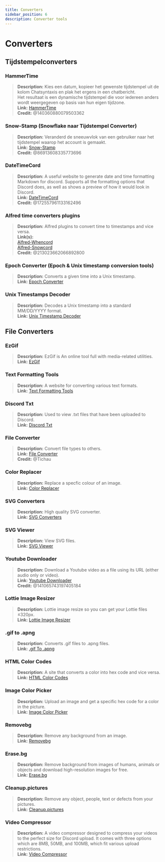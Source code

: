 ```yaml
---
title: Converters
sidebar_position: 6
description: Converter tools
---
```


# Converters
## Tijdstempelconverters
### **HammerTime**
> __Description:__ Kies een datum, kopieer het gewenste tijdstempel uit de kolom Chatsyntaxis en plak het ergens in een chatbericht.   <br/>
Het resultaat is een dynamische tijdstempel die voor iedereen anders wordt weergegeven op basis van hun eigen tijdzone.   <br/>
__Link:__ [HammerTime](https://hammertime.djdavid98.art/)   <br/>
__Credit:__ @140360880079503362

### **Snow-Stamp (Snowflake naar Tijdstempel Converter)** 
> __Description:__ Veranderd de sneeuwvlok van een gebruiker naar het tijdstempel waarop het account is gemaakt.   <br/>
__Link:__ [Snow-Stamp](https://snowsta.mp/)   <br/>
__Credit:__ @86913608335773696

### **DateTimeCord** 
> __Description:__ A useful website to generate date and time formatting Markdown for discord. Supports all the formatting options that Discord does, as well as shows a preview of how it would look in Discord.   <br/>
__Link:__ [DateTimeCord](https://datetimecord.rauf.wtf/)  <br/>
__Credit:__ @172557961133162496

### **Alfred time converters plugins**
> __Description:__ Alfred plugins to convert time to timestamps and vice versa.   <br/>
__Link(s):__   <br/>
[Alfred-Whencord](https://github.com/HilbertGilbertson/alfred-whencord)   <br/>
[Alfred-Snowcord](https://github.com/HilbertGilbertson/alfred-snowcord)   <br/>
__Credit:__ @213023662066892800

### **Epoch Converter (Epoch & Unix timestamp conversion tools)**
> __Description:__ Converts a given time into a Unix timestamp.   <br/>
__Link:__ [Epoch Converter](https://www.epochconverter.com/) 

### **Unix Timestamps Decoder**
> __Description:__ Decodes a Unix timestamp into a standard MM/DD/YYYY format.   <br/>
__Link:__ [Unix Timestamp Decoder](https://www.unixtimestamp.com/)

## File Converters 

### **EzGif**
> __Description:__ EzGif is An online tool full with media-related utilities.  <br/>
__Link:__ [EzGif](https://ezgif.com)

### **Text Formatting Tools**
> __Description:__ A website for converting various text formats.   <br/>
__Link:__ [Text Formatting Tools](http://www.unit-conversion.info/texttools/)

### **Discord Txt**
> __Description:__ Used to view .txt files that have been uploaded to Discord.   <br/>
__Link:__ [Discord Txt](https://txt.discord.website/)

### **File Converter**
> __Description:__ Convert file types to others.   <br/>
__Link:__ [File Converter](https://github.com/Tichau/FileConverter)   <br/>
__Credit:__ @Tichau

### **Color Replacer**
> __Description:__ Replace a specfic colour of an image.  <br/>
__Link:__ [Color Replacer](https://www2.lunapic.com/editor/?action=replace-color)

### **SVG Converters**
> __Description:__ High quality SVG converter.  <br/>
__Link:__ [SVG Converters](https://picsvg.com/)

### **SVG Viewer**
> __Description:__ View SVG files.   <br/>
__Link:__ [SVG Viewer](https://www.svgviewer.dev/)

### **Youtube Downloader**
> __Description:__ Download a Youtube video as a file using its URL (either audio only or video). <br/>
__Link:__ [Youtube Downloader](http://youtube.tpcstld.me/) <br/>
__Credit:__ @141065743197405184

### **Lottie Image Resizer**
> __Description:__ Lottie image resize so you can get your Lottie files ≤320px.   <br/>
__Link:__ [Lottie Image Resizer](https://lottieresizer.tech/)

### **.gif to .apng**
> __Description:__ Converts .gif files to .apng files.   <br/>
__Link:__ [.gif To .apng](https://www.freeconvert.com/convert/gif-to-apng)

### **HTML Color Codes**
> __Description:__ A site that converts a color into hex code and vice versa.   <br/>
__Link:__ [HTML Color Codes](https://htmlcolorcodes.com/)

### **Image Color Picker**
> __Description:__ Upload an image and get a specific hex code for a color in the picture.   <br/>
__Link:__ [Image Color Picker](https://imagecolorpicker.com/)

### **Removebg**
 > __Description:__ Remove any background from an image.   <br/>
 __Link:__ [Removebg](https://www.remove.bg/upload)

### **Erase.bg**
> __Description:__ Remove background from images of humans, animals or objects and download high-resolution images for free.   <br/>
__Link:__ [Erase.bg](https://www.erase.bg/)

### **Cleanup.pictures**
> __Description:__ Remove any object, people, text or defects from your pictures.   <br/>
__Link:__ [Cleanup.pictures](https://cleanup.pictures/)

### **Video Compressor**
> __Description:__ A video compressor designed to compress your videos to the perfect size for Discord upload. It comes with three options which are 8MB, 50MB, and 100MB, which fit various upload restrictions.   <br/>
__Link:__ [Video Compressor](https://8mb.video/)
